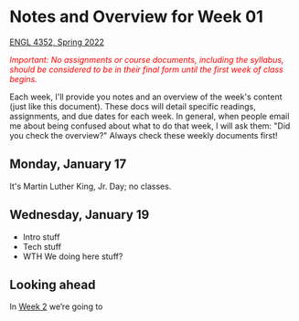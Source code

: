 # Notes and Overview for Week 01
[ENGL 4352, Spring 2022](../calendar.html)

<span style="color:red;">*Important: No assignments or course documents, including the syllabus, should be considered to be in their final form until the first week of class begins.*</span>

Each week, I'll provide you notes and an overview of the week's content (just like this document). These docs will detail specific readings, assignments, and due dates for each week. In general, when people email me about being confused about what to do that week, I will ask them: "Did you check the overview?" Always check these weekly documents first!

## Monday, January 17

It's Martin Luther King, Jr. Day; no classes.

## Wednesday, January 19

- Intro stuff
- Tech stuff
- WTH We doing here stuff?

## Looking ahead

In [Week 2](week-02-notes) we’re going to 
